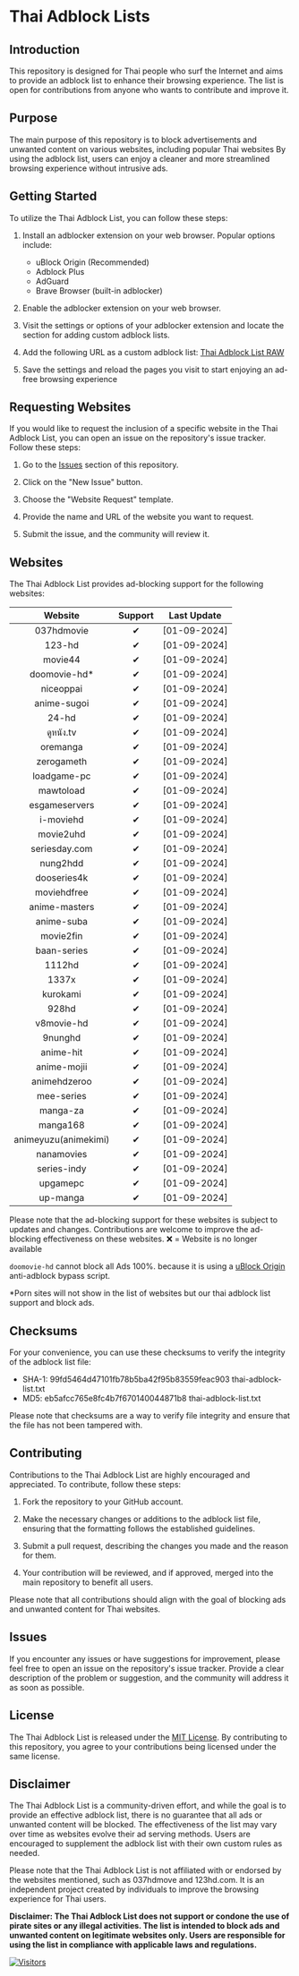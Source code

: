 # Thai Adblock Lists

## Introduction

This repository is designed for Thai people who surf the Internet and aims to provide an adblock list to enhance their browsing experience. The list is open for contributions from anyone who wants to contribute and improve it.

## Purpose

The main purpose of this repository is to block advertisements and unwanted content on various websites, including popular Thai websites By using the adblock list, users can enjoy a cleaner and more streamlined browsing experience without intrusive ads.

## Getting Started

To utilize the Thai Adblock List, you can follow these steps:

1. Install an adblocker extension on your web browser. Popular options include:

   - uBlock Origin (Recommended)
   - Adblock Plus
   - AdGuard
   - Brave Browser (built-in adblocker)

2. Enable the adblocker extension on your web browser.
3. Visit the settings or options of your adblocker extension and locate the section for adding custom adblock lists.
4. Add the following URL as a custom adblock list: [Thai Adblock List RAW](https://raw.githubusercontent.com/PhyschicWinter9/thai-adblock-list/main/thai-adblock-list.txt)
5. Save the settings and reload the pages you visit to start enjoying an ad-free browsing experience

## Requesting Websites

If you would like to request the inclusion of a specific website in the Thai Adblock List, you can open an issue on the repository's issue tracker. Follow these steps:

1. Go to the [Issues](https://github.com/PhyschicWinter9/thai-adblock-list/issues) section of this repository.

2. Click on the "New Issue" button.

3. Choose the "Website Request" template.

4. Provide the name and URL of the website you want to request.

5. Submit the issue, and the community will review it.

## Websites

The Thai Adblock List provides ad-blocking support for the following websites:

|       Website        | Support  | Last Update  |
| :------------------: | :------: | :----------: |
|      037hdmovie      | &#10004; | [01-09-2024] |
|        123-hd        | &#10004; | [01-09-2024] |
|       movie44        | &#10004; | [01-09-2024] |
|    doomovie-hd\*     | &#10004; | [01-09-2024] |
|      niceoppai       | &#10004; | [01-09-2024] |
|     anime-sugoi      | &#10004; | [01-09-2024] |
|        24-hd         | &#10004; | [01-09-2024] |
|      ดูหนัง.tv       | &#10004; | [01-09-2024] |
|       oremanga       | &#10004; | [01-09-2024] |
|      zerogameth      | &#10004; | [01-09-2024] |
|     loadgame-pc      | &#10004; | [01-09-2024] |
|      mawtoload       | &#10004; | [01-09-2024] |
|    esgameservers     | &#10004; | [01-09-2024] |
|      i-moviehd       | &#10004; | [01-09-2024] |
|      movie2uhd       | &#10004; | [01-09-2024] |
|    seriesday.com     | &#10004; | [01-09-2024] |
|       nung2hdd       | &#10004; | [01-09-2024] |
|     dooseries4k      | &#10004; | [01-09-2024] |
|     moviehdfree      | &#10004; | [01-09-2024] |
|    anime-masters     | &#10004; | [01-09-2024] |
|      anime-suba      | &#10004; | [01-09-2024] |
|      movie2fin       | &#10004; | [01-09-2024] |
|     baan-series      | &#10004; | [01-09-2024] |
|        1112hd        | &#10004; | [01-09-2024] |
|        1337x         | &#10004; | [01-09-2024] |
|       kurokami       | &#10004; | [01-09-2024] |
|        928hd         | &#10004; | [01-09-2024] |
|      v8movie-hd      | &#10004; | [01-09-2024] |
|       9nunghd        | &#10004; | [01-09-2024] |
|      anime-hit       | &#10004; | [01-09-2024] |
|     anime-mojii      | &#10004; | [01-09-2024] |
|     animehdzeroo     | &#10004; | [01-09-2024] |
|      mee-series      | &#10004; | [01-09-2024] |
|       manga-za       | &#10004; | [01-09-2024] |
|       manga168       | &#10004; | [01-09-2024] |
| animeyuzu(animekimi) | &#10004; | [01-09-2024] |
|      nanamovies      | &#10004; | [01-09-2024] |
|     series-indy      | &#10004; | [01-09-2024] |
|       upgamepc       | &#10004; | [01-09-2024] |
|       up-manga       | &#10004; | [01-09-2024] |

Please note that the ad-blocking support for these websites is subject to updates and changes. Contributions are welcome to improve the ad-blocking effectiveness on these websites. ❌ = Website is no longer available

`doomovie-hd` cannot block all Ads 100%. because it is using a [uBlock Origin](https://ublockorigin.com/) anti-adblock bypass script.

\*Porn sites will not show in the list of websites but our thai adblock list support and block ads.

## Checksums

For your convenience, you can use these checksums to verify the integrity of the adblock list file:

- SHA-1: 99fd5464d47101fb78b5ba42f95b83559feac903  thai-adblock-list.txt
- MD5: eb5afcc765e8fc4b7f670140044871b8  thai-adblock-list.txt

Please note that checksums are a way to verify file integrity and ensure that the file has not been tampered with.

## Contributing

Contributions to the Thai Adblock List are highly encouraged and appreciated. To contribute, follow these steps:

1. Fork the repository to your GitHub account.

2. Make the necessary changes or additions to the adblock list file, ensuring that the formatting follows the established guidelines.

3. Submit a pull request, describing the changes you made and the reason for them.

4. Your contribution will be reviewed, and if approved, merged into the main repository to benefit all users.

Please note that all contributions should align with the goal of blocking ads and unwanted content for Thai websites.

## Issues

If you encounter any issues or have suggestions for improvement, please feel free to open an issue on the repository's issue tracker. Provide a clear description of the problem or suggestion, and the community will address it as soon as possible.

## License

The Thai Adblock List is released under the [MIT License](https://opensource.org/licenses/MIT). By contributing to this repository, you agree to your contributions being licensed under the same license.

## Disclaimer

The Thai Adblock List is a community-driven effort, and while the goal is to provide an effective adblock list, there is no guarantee that all ads or unwanted content will be blocked. The effectiveness of the list may vary over time as websites evolve their ad serving methods. Users are encouraged to supplement the adblock list with their own custom rules as needed.

Please note that the Thai Adblock List is not affiliated with or endorsed by the websites mentioned, such as 037hdmove and 123hd.com. It is an independent project created by individuals to improve the browsing experience for Thai users.

**Disclaimer: The Thai Adblock List does not support or condone the use of pirate sites or any illegal activities. The list is intended to block ads and unwanted content on legitimate websites only. Users are responsible for using the list in compliance with applicable laws and regulations.**

[![Visitors](https://api.visitorbadge.io/api/combined?path=https%3A%2F%2Fgithub.com%2FPhyschicWinter9%2Fthai-adblock-list&labelColor=%232ccce4&countColor=%23263759&labelStyle=upper)](https://visitorbadge.io/status?path=https%3A%2F%2Fgithub.com%2FPhyschicWinter9%2Fthai-adblock-list)
